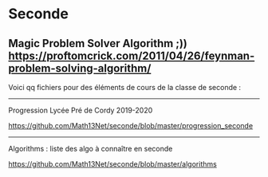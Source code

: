 # Seconde

Magic Problem Solver Algorithm ;)) https://proftomcrick.com/2011/04/26/feynman-problem-solving-algorithm/
---------------------------------------------------------------------------------------------------------------------------

Voici qq fichiers pour des éléments de cours de la classe de seconde :



-----------------------------------------------------------------------------------------------------------------------------
Progression Lycée Pré de Cordy 2019-2020

https://github.com/Math13Net/seconde/blob/master/progression_seconde


---------------------------------------------------------------------------------------------------------------------------
Algorithms : liste des algo à connaître en seconde

https://github.com/Math13Net/seconde/blob/master/algorithms
